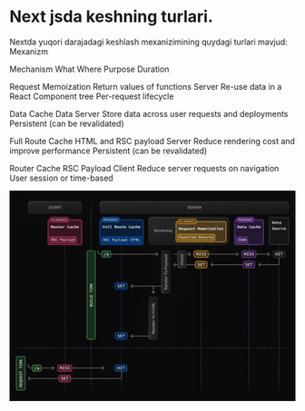 # Next jsda keshning turlari.
Nextda yuqori darajadagi keshlash mexanizimining quydagi turlari mavjud:
Mexanizm

Mechanism	            What	                        Where	                    Purpose	Duration

Request Memoization	    Return values of functions	    Server	                    Re-use data in a React Component tree	Per-request lifecycle

Data Cache	            Data	                        Server	                    Store data across user requests and deployments	Persistent (can be revalidated)

Full Route Cache	    HTML and RSC payload	        Server	                    Reduce rendering cost and improve performance	Persistent (can be revalidated)

Router Cache	        RSC Payload	                    Client	                    Reduce server requests on navigation	User session or time-based

![Diagramma for Cashing mechanism](image.png)

